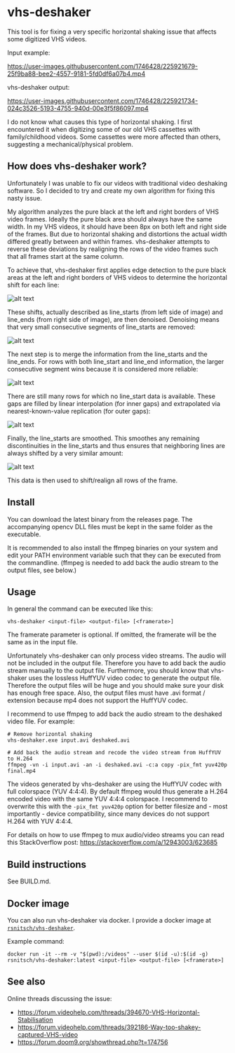 # vhs-deshaker

This tool is for fixing a very specific horizontal shaking issue that affects some digitized VHS videos.

Input example:

https://user-images.githubusercontent.com/1746428/225921679-25f9ba88-bee2-4557-9181-5fd0df6a07b4.mp4

vhs-deshaker output:

https://user-images.githubusercontent.com/1746428/225921734-024c3526-5193-4755-940d-00e3f5f86097.mp4

I do not know what causes this type of horizontal shaking. I first encountered it when digitizing some of our old VHS cassettes with family/childhood videos. Some cassettes were more affected than others, suggesting a mechanical/physical problem.

## How does vhs-deshaker work?

Unfortunately I was unable to fix our videos with traditional video deshaking software. So I decided to try and create my own algorithm for fixing this nasty issue.

My algorithm analyzes the pure black at the left and right borders of VHS video frames. Ideally the pure black area should always have the same width. In my VHS videos,
it should have been 8px on both left and right side of the frames. But due to horizontal shaking and distortions the actual width differed greatly between and within
frames. vhs-deshaker attempts to reverse these deviations by realigning the rows of the video frames such that all frames start at the same column.

To achieve that, vhs-deshaker first applies edge detection to the pure black areas at the left and right borders of VHS videos to determine the horizontal shift for each line:

![alt text](docs/hiw_1_line_starts_raw.jpg)

These shifts, actually described as line_starts (from left side of image) and line_ends (from right side of image), are then denoised. Denoising means that very small consecutive segments of line_starts are removed:

![alt text](docs/hiw_2_line_starts_after_denoising.jpg)

The next step is to merge the information from the line_starts and the line_ends. For rows with both line_start and line_end information, the larger consecutive segment
wins because it is considered more reliable:

![alt text](docs/hiw_3_line_starts_merged.jpg)

There are still many rows for which no line_start data is available. These gaps are filled by linear interpolation (for inner gaps) and extrapolated via nearest-known-value
replication (for outer gaps):

![alt text](docs/hiw_4_line_starts_interpolated.jpg)

Finally, the line_starts are smoothed. This smoothes any remaining discontinuities in the line_starts and thus ensures that neighboring lines are always shifted
by a very similar amount:

![alt text](docs/hiw_5_line_starts_smoothed_final.jpg)

This data is then used to shift/realign all rows of the frame.

## Install

You can download the latest binary from the releases page. The accompanying opencv DLL files must be kept in the same folder as the executable.

It is recommended to also install the ffmpeg binaries on your system and edit your PATH environment variable such that they can be executed from the commandline. (ffmpeg is needed to add back the audio stream to the output files, see below.)

## Usage

In general the command can be executed like this:

    vhs-deshaker <input-file> <output-file> [<framerate>]

The framerate parameter is optional. If omitted, the framerate will be the same as in the input file.

Unfortunately vhs-deshaker can only process video streams. The audio will not be included in the output file. Therefore you have to add back the audio stream manually to the output file. Furthermore, you should know that vhs-shaker uses the lossless HuffYUV video codec to generate the output file. Therefore the output files will be huge and you should make sure your disk has enough free space. Also, the output files must have .avi format / extension because mp4 does not support the HuffYUV codec.

I recommend to use ffmpeg to add back the audio stream to the deshaked video file. For example:

    # Remove horizontal shaking
    vhs-deshaker.exe input.avi deshaked.avi

    # Add back the audio stream and recode the video stream from HuffYUV to H.264
    ffmpeg -vn -i input.avi -an -i deshaked.avi -c:a copy -pix_fmt yuv420p final.mp4

The videos generated by vhs-deshaker are using the HuffYUV codec with full colorspace (YUV 4:4:4). By default ffmpeg would thus generate a H.264 encoded video with
the same YUV 4:4:4 colorspace. I recommend to overwrite this with the ``-pix_fmt yuv420p`` option for better filesize and - most importantly - device compatibility,
since many devices do not support H.264 with YUV 4:4:4.

For details on how to use ffmpeg to mux audio/video streams you can read this StackOverflow post: https://stackoverflow.com/a/12943003/623685

## Build instructions

See BUILD.md.

## Docker image

You can also run vhs-deshaker via docker. I provide a docker image at [`rsnitsch/vhs-deshaker`](https://hub.docker.com/r/rsnitsch/vhs-deshaker).

Example command:

    docker run -it --rm -v "$(pwd):/videos" --user $(id -u):$(id -g) rsnitsch/vhs-deshaker:latest <input-file> <output-file> [<framerate>]

## See also

Online threads discussing the issue:

- https://forum.videohelp.com/threads/394670-VHS-Horizontal-Stabilisation
- https://forum.videohelp.com/threads/392186-Way-too-shakey-captured-VHS-video
- https://forum.doom9.org/showthread.php?t=174756
